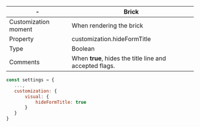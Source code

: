 
| - | Brick |
| --- | --- |
| Customization moment  | When rendering the brick  |
| Property  | customization.hideFormTitle  |
| Type  | Boolean  |
| Comments  | When **true**, hides the title line and accepted flags.  |

```javascript
const settings = {
   ...,
   customization: {
       visual: {
           hideFormTitle: true
       }
   }
}
```
